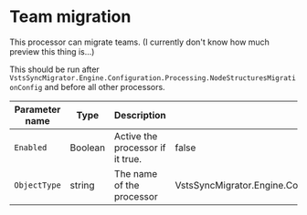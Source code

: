 # Team migration

This processor can migrate teams. (I currently don't know how much preview this thing is...)

This should be run after `VstsSyncMigrator.Engine.Configuration.Processing.NodeStructuresMigrationConfig` and before all other processors.


| Parameter name | Type    | Description                      | Default Value                            |
|----------------|---------|----------------------------------|------------------------------------------|
| `Enabled`      | Boolean | Active the processor if it true. | false                                    |
| `ObjectType`   | string  | The name of the processor        | VstsSyncMigrator.Engine.Configuration.Processing.TeamMigrationConfig |
